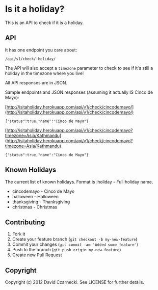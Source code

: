 # Is it a holiday?

This is an API to check if it is a holiday.

## API

It has one endpoint you care about:

```
/api/v1/check/:holiday/
```

The API will also accept a `timezone` parameter to check to see if it's still a holiday in the timezone where you live!

All API responses are in JSON.

Sample endpoints and JSON responses (assuming it actually IS Cinco de Mayo):

[http://isitaholiday.herokuapp.com/api/v1/check/cincodemayo/](http://isitaholiday.herokuapp.com/api/v1/check/cincodemayo/)

```
{"status":true,"name":"Cinco de Mayo"}
```

[http://isitaholiday.herokuapp.com/api/v1/check/cincodemayo?timezone=Asia/Kathmandu](http://isitaholiday.herokuapp.com/api/v1/check/cincodemayo?timezone=Asia/Kathmandu)

```
{"status":true,"name":"Cinco de Mayo"}
```

## Known Holidays

The current list of known holidays. Format is :holiday - Full holiday name.

* cincodemayo - Cinco de Mayo
* halloween - Halloween
* thanksgiving - Thanksgiving
* christmas - Christmas 

## Contributing

1. Fork it
2. Create your feature branch (`git checkout -b my-new-feature`)
3. Commit your changes (`git commit -am 'Added some feature'`)
4. Push to the branch (`git push origin my-new-feature`)
5. Create new Pull Request

## Copyright

Copyright (c) 2012 David Czarnecki. See LICENSE for further details.